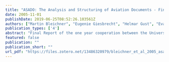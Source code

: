 ```yaml
---
title: "ASADO: The Analysis and Structuring of Aviation Documents - Final Report"
date: 2005-11-01
publishDate: 2019-06-25T08:52:26.103561Z
authors: ["Martin Bleichner", "Eugenie Giesbrecht", "Helmar Gust", "Eva-Maria Leicht", "Petra Ludewig", "Sabine Möller", "Wiebke Müller", "Martin Schmidt", "Moritz Stefaner", "Egon Stemle", "Katja Wilke"]
publication_types: ['4']
abstract: "Final Report of the one year cooperation between the Universities of Osnabrück and Hildesheim, and the aircraft manufacturer AIRBUS to research methodologies and technologies to analyze and structure the huge amount of documentation produced during aircraft construction. The work was done in a study project carried out in close cooperation with seven students of cognitive science advised by two lectures of the Institute of Cognitive Science of the University of Osnabrück and with one student of international information management advised by one professor of the Institute of Applied Linguistics of the University of Hildesheim."
featured: false
publication: ""
publication_short: ""
url_pdf: "https://files.zotero.net/13486320979/bleichner_et_al_2005_asado.pdf"
---
```


